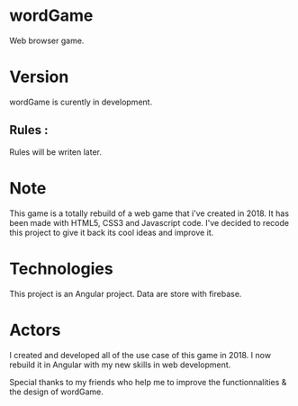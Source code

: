 # wordGame
Web browser game. 

# Version 
wordGame is curently in development. 

## Rules : 
Rules will be writen later.

# Note
This game is a totally rebuild of a web game that i've created in 2018. It has been made with HTML5, CSS3 and Javascript code. 
I've decided to recode this project to give it back its cool ideas and improve it.

# Technologies
This project is an Angular project. Data are store with firebase.

# Actors 
I created and developed all of the use case of this game in 2018. I now rebuild it in Angular with my new skills in web development.

Special thanks to my friends who help me to improve the functionnalities & the design of wordGame.
